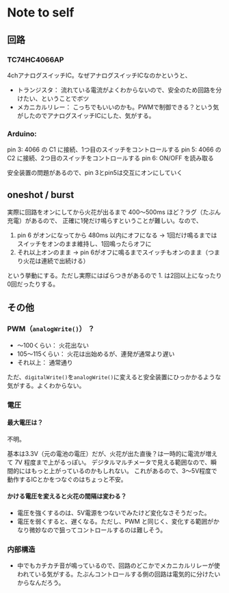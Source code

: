 # Note to self

## 回路

### TC74HC4066AP

4chアナログスイッチIC。なぜアナログスイッチICなのかというと、

* トランジスタ： 流れている電流がよくわからないので、安全のため回路を分けたい、ということでボツ
* メカニカルリレー： こっちでもいいのかも。PWMで制御できる？という気がしたのでアナログスイッチICにした、気がする。

### Arduino:

pin 3: 4066 の C1 に接続、1つ目のスイッチをコントロールする
pin 5: 4066 の C2 に接続、2つ目のスイッチをコントロールする
pin 6: ON/OFF を読み取る

安全装置の問題があるので、pin 3とpin5は交互にオンにしていく

## oneshot / burst

実際に回路をオンにしてから火花が出るまで 400〜500ms ほど？ラグ（たぶん充電）があるので、
正確に1発だけ鳴らすということが難しい。なので、

1. pin 6 がオンになってから 480ms 以内にオフになる → 1回だけ鳴るまではスイッチをオンのまま維持し、1回鳴ったらオフに
2. それ以上オンのまま → pin 6がオフに鳴るまでスイッチもオンのまま（つまり火花は連続で出続ける）

という挙動にする。ただし実際にはばらつきがあるので 1. は2回以上になったり0回だったりする。

## その他

### PWM（`analogWrite()`） ？

* 〜100くらい： 火花出ない
* 105〜115くらい： 火花は出始めるが、連発が通常より遅い
* それ以上： 通常通り

ただ、`digitalWrite()`を`analogWrite()`に変えると安全装置にひっかかるような気がする。よくわからない。

### 電圧

#### 最大電圧は？

不明。

基本は3.3V（元の電池の電圧）だが、火花が出た直後？は一時的に電流が増えて 7V 程度まで上がるっぽい。
デジタルマルチメータで見える範囲なので、瞬間的にはもっと上がっているのかもしれない。
これがあるので、3〜5V程度で動作するICとかをつなぐのはちょっと不安。

#### かける電圧を変えると火花の間隔は変わる？

* 電圧を強くするのは、5V電源をつないでみたけど変化なさそうだった。
* 電圧を弱くすると、遅くなる。ただし、PWM と同じく、変化する範囲がかなり微妙なので狙ってコントロールするのは難しそう。

### 内部構造

* 中でもカチカチ音が鳴っているので、回路のどこかでメカニカルリレーが使われている気がする。たぶんコントロールする側の回路は電気的に分けたいからなんだろう。
